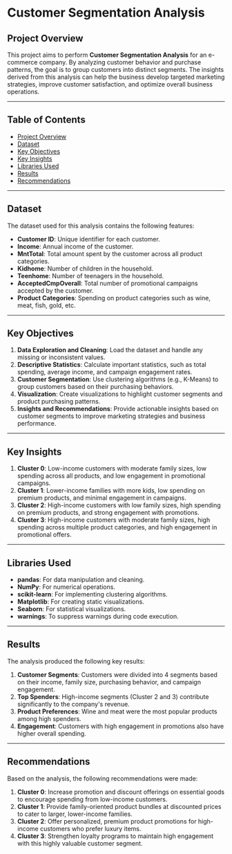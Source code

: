 # Customer Segmentation Analysis

## Project Overview
This project aims to perform **Customer Segmentation Analysis** for an e-commerce company. By analyzing customer behavior and purchase patterns, the goal is to group customers into distinct segments. The insights derived from this analysis can help the business develop targeted marketing strategies, improve customer satisfaction, and optimize overall business operations.

---

## Table of Contents
- [Project Overview](#project-overview)
- [Dataset](#dataset)
- [Key Objectives](#key-objectives)
- [Key Insights](#key-insights)
- [Libraries Used](#libraries-used)
- [Results](#results)
- [Recommendations](#recommendations)

---

## Dataset

The dataset used for this analysis contains the following features:

- **Customer ID**: Unique identifier for each customer.
- **Income**: Annual income of the customer.
- **MntTotal**: Total amount spent by the customer across all product categories.
- **Kidhome**: Number of children in the household.
- **Teenhome**: Number of teenagers in the household.
- **AcceptedCmpOverall**: Total number of promotional campaigns accepted by the customer.
- **Product Categories**: Spending on product categories such as wine, meat, fish, gold, etc.

---

## Key Objectives

1. **Data Exploration and Cleaning**: Load the dataset and handle any missing or inconsistent values.
2. **Descriptive Statistics**: Calculate important statistics, such as total spending, average income, and campaign engagement rates.
3. **Customer Segmentation**: Use clustering algorithms (e.g., K-Means) to group customers based on their purchasing behaviors.
4. **Visualization**: Create visualizations to highlight customer segments and product purchasing patterns.
5. **Insights and Recommendations**: Provide actionable insights based on customer segments to improve marketing strategies and business performance.

---

## Key Insights

1. **Cluster 0**: Low-income customers with moderate family sizes, low spending across all products, and low engagement in promotional campaigns.
2. **Cluster 1**: Lower-income families with more kids, low spending on premium products, and minimal engagement in campaigns.
3. **Cluster 2**: High-income customers with low family sizes, high spending on premium products, and strong engagement with promotions.
4. **Cluster 3**: High-income customers with moderate family sizes, high spending across multiple product categories, and high engagement in promotional offers.

---

## Libraries Used

- **pandas**: For data manipulation and cleaning.
- **NumPy**: For numerical operations.
- **scikit-learn**: For implementing clustering algorithms.
- **Matplotlib**: For creating static visualizations.
- **Seaborn**: For statistical visualizations.
- **warnings**: To suppress warnings during code execution.

---

## Results

The analysis produced the following key results:

1. **Customer Segments**: Customers were divided into 4 segments based on their income, family size, purchasing behavior, and campaign engagement.
2. **Top Spenders**: High-income segments (Cluster 2 and 3) contribute significantly to the company's revenue.
3. **Product Preferences**: Wine and meat were the most popular products among high spenders.
4. **Engagement**: Customers with high engagement in promotions also have higher overall spending.

---

## Recommendations

Based on the analysis, the following recommendations were made:

1. **Cluster 0**: Increase promotion and discount offerings on essential goods to encourage spending from low-income customers.
2. **Cluster 1**: Provide family-oriented product bundles at discounted prices to cater to larger, lower-income families.
3. **Cluster 2**: Offer personalized, premium product promotions for high-income customers who prefer luxury items.
4. **Cluster 3**: Strengthen loyalty programs to maintain high engagement with this highly valuable customer segment.

